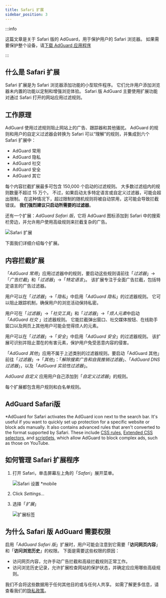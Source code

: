 ```yaml
---
title: Safari 扩展
sidebar_position: 3
---
```


:::info

这篇文章是关于 Safari 版的 AdGuard，用于保护用户的 Safari 浏览器。 如果需要保护整个设备，请[下载 AdGuard 应用程序](https://agrd.io/download-kb-adblock)

:::

## 什么是 Safari 扩展

Safari 扩展是为 Safari 浏览器添加功能的小型软件程序。 它们允许用户添加浏览器未内置的功能以定制和增强浏览体验。 Safari 版 AdGuard 主要使用扩展功能对通过 Safari 打开的网站应用过滤规则。

## 工作原理

AdGuard 使用过滤规则阻止网站上的广告、跟踪器和其他骚扰。 AdGuard 的规则和用户的自定义过滤器会转换为 Safari 可以“理解”的规则，并集成到六个 Safari 扩展中：

- AdGuard 常用
- AdGuard 隐私
- AdGuard 社交
- AdGuard 安全
- AdGuard 其它

每个内容拦截扩展最多可包含 150,000 个启动的过滤规则。 大多数过滤组内的规则数量不超过 15 万个。 不过，如果启动太多特定语言或自定义过滤器，可能会超出限制。 在这种情况下，超过限制的随机规则将被自动禁用，这可能会导致拦截错误。 **我们强烈建议只启动所需要的过滤器**。

还有一个扩展：*AdGuard Safari 版*，它将 AdGuard 图标添加到 Safari 中的搜索栏旁边，并允许用户使用高级规则来拦截复杂的广告。

![Safari 扩展](https://cdn.adtidy.org/content/kb/ad_blocker/safari/adguard-for-safari-icon1.png)

下面我们详细介绍每个扩展。

## 内容拦截扩展

「*AdGuard 常用*」应用过滤器中的规则，要启动这些规则请前往「*过滤器*」→「*广告拦截*」和「*过滤器*」→「*特定语言*」。 该扩展专注于全面广告拦截，包括特定语言的广告过滤器。

用户可以在「*过滤器*」→「*隐私*」中启用「*AdGuard 隐私*」的过滤器规则。 它可以阻止跟踪机制，确保用户的浏览活动保持私密。

用户可在「*过滤器*」→「*社交工具*」和「*过滤器*」→「*烦人元素*中启动「*AdGuard 社交* 」过滤器规则。 它能拦截弹出窗口、社交媒体按钮、在线助手窗口以及网页上其他用户可能会觉得烦人的元素。

用户可以在「*过滤器*」→「*安全*」中启用「*AdGuard 安全*」的过滤器规则。 该扩展可识别并阻止潜在的有害元素，保护用户免受恶意内容的侵害。

「*AdGuard 其他*」应用不属于上述类别的过滤器规则。要启动「AdGuard 其他」 前往「*过滤器*」→「*其他*」：「*解除搜索广告和自我推销过滤器*」、「*AdGuard DNS 过滤器*」，以及「*AdGuard 实验性过滤器*」。

*AdGuard 自定义* 应用用户自己添加到「*自定义过滤器*」的规则。

每个扩展都包含用户规则和白名单规则。

## AdGuard Safari版

*AdGuard for Safari activates the AdGuard icon next to the search bar. It's useful if you want to quickly set up protection for a specific website or block ads manually. It also contains advanced rules that aren't converted to the format supported by Safari. These include [CSS rules](/general/ad-filtering/create-own-filters#cosmetic-css-rules), [Extended CSS selectors](/general/ad-filtering/create-own-filters#extended-css-selectors), and [scriptlets](/general/ad-filtering/create-own-filters#scriptlets), which allow AdGuard to block complex ads, such as those on YouTube.

## 如何管理 Safari 扩展程序

1. 打开 Safari，单击屏幕左上角的「*Safari*」展开菜单。

    ![Safari 设置 *mobile](https://cdn.adtidy.org/content/kb/ad_blocker/safari/adguard-for-safari-settings1.png)

1. Click *Settings...*

1. 选择「*扩展*」

    ![扩展标签](https://cdn.adtidy.org/content/kb/ad_blocker/safari/adguard-for-safari-extensions1.png)

## 为什么 Safari 版 AdGuard 需要权限

启用「*AdGuard Safari 版*」扩展时，用户可能会注意到它需要「**访问网页内容**」和「**访问浏览历史**」的权限。 下面是需要这些权限的原因：

- 访问网页内容，允许手动广告拦截和高级拦截规则正常工作。
- 访问浏览历史记录，允许扩展检查网站的保护状态，并确定应应用哪些高级规则。

我们不会将这些数据用于任何其他目的或与任何人共享。 如需了解更多信息，请查看我们的[隐私政策](https://adguard.com/privacy.html)。
